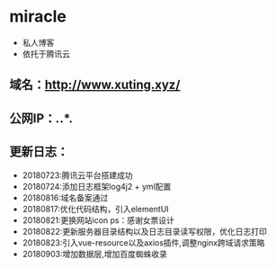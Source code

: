 # miracle
* 私人博客
* 依托于腾讯云

## 域名：http://www.xuting.xyz/
## 公网IP：***.***.***.**

## 更新日志：
* 20180723:腾讯云平台搭建成功
* 20180724:添加日志框架log4j2 + yml配置
* 20180816:域名备案通过
* 20180817:优化代码结构，引入elementUI
* 20180821:更换网站icon ps：感谢女票设计
* 20180822:更新服务器目录结构以及日志目录读写权限，优化日志打印
* 20180823:引入vue-resource以及axios插件,调整nginx跨域请求策略
* 20180903:增加数据层,增加百度蜘蛛收录